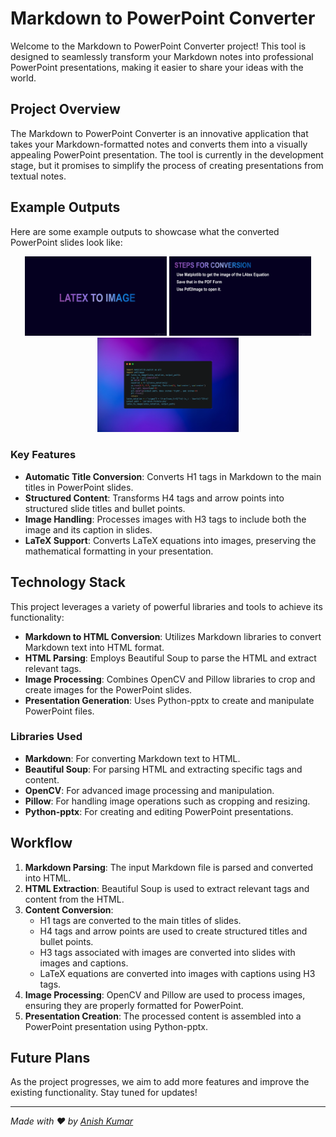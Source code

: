 # Markdown to PowerPoint Converter

Welcome to the Markdown to PowerPoint Converter project! This tool is designed to seamlessly transform your Markdown notes into professional PowerPoint presentations, making it easier to share your ideas with the world.

## Project Overview

The Markdown to PowerPoint Converter is an innovative application that takes your Markdown-formatted notes and converts them into a visually appealing PowerPoint presentation. The tool is currently in the development stage, but it promises to simplify the process of creating presentations from textual notes.
## Example Outputs

Here are some example outputs to showcase what the converted PowerPoint slides look like:

<div align="center">
  <img src="https://github.com/Dynamo-Dream/Markdown_to_Presentation/blob/master/final/count1.png" alt="Example 1" width="45%"/>
  <img src="https://github.com/Dynamo-Dream/Markdown_to_Presentation/blob/master/final/count2.png" alt="Example 2" width="45%"/>
</div>
<div align="center">
  <img src="https://github.com/Dynamo-Dream/Markdown_to_Presentation/blob/master/final/count3.png" alt="Example 3" width="45%"/>
  </div>
  
### Key Features

- **Automatic Title Conversion**: Converts H1 tags in Markdown to the main titles in PowerPoint slides.
- **Structured Content**: Transforms H4 tags and arrow points into structured slide titles and bullet points.
- **Image Handling**: Processes images with H3 tags to include both the image and its caption in slides.
- **LaTeX Support**: Converts LaTeX equations into images, preserving the mathematical formatting in your presentation.

## Technology Stack

This project leverages a variety of powerful libraries and tools to achieve its functionality:

- **Markdown to HTML Conversion**: Utilizes Markdown libraries to convert Markdown text into HTML format.
- **HTML Parsing**: Employs Beautiful Soup to parse the HTML and extract relevant tags.
- **Image Processing**: Combines OpenCV and Pillow libraries to crop and create images for the PowerPoint slides.
- **Presentation Generation**: Uses Python-pptx to create and manipulate PowerPoint files.

### Libraries Used

- **Markdown**: For converting Markdown text to HTML.
- **Beautiful Soup**: For parsing HTML and extracting specific tags and content.
- **OpenCV**: For advanced image processing and manipulation.
- **Pillow**: For handling image operations such as cropping and resizing.
- **Python-pptx**: For creating and editing PowerPoint presentations.

## Workflow

1. **Markdown Parsing**: The input Markdown file is parsed and converted into HTML.
2. **HTML Extraction**: Beautiful Soup is used to extract relevant tags and content from the HTML.
3. **Content Conversion**:
    - H1 tags are converted to the main titles of slides.
    - H4 tags and arrow points are used to create structured titles and bullet points.
    - H3 tags associated with images are converted into slides with images and captions.
    - LaTeX equations are converted into images with captions using H3 tags.
4. **Image Processing**: OpenCV and Pillow are used to process images, ensuring they are properly formatted for PowerPoint.
5. **Presentation Creation**: The processed content is assembled into a PowerPoint presentation using Python-pptx.



## Future Plans

As the project progresses, we aim to add more features and improve the existing functionality. Stay tuned for updates!

---

*Made with ❤️ by [Anish Kumar](https://github.com/dynamo_dream)*


